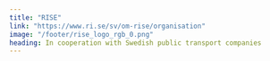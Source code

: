 ```yaml
---
title: "RISE"
link: "https://www.ri.se/sv/om-rise/organisation"
image: "/footer/rise_logo_rgb_0.png"
heading: In cooperation with Swedish public transport companies
---
```

